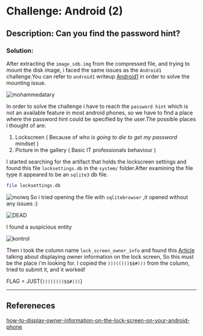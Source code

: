 # Challenge: Android (2)
## Description: Can you find the password hint?
### Solution:
After extracting the `image_sdb.img` from the compressed file, and trying to mount the disk image, i faced the same issues as the `Android1` challenge.You can refer to `android1` writeup [Android1](https://github.com/zAbuQasem/MyNotes/blob/main/CTF-Writeups/Forensics/Android1.md) in order to solve the mounting issue.

![mohammedatary](https://i.imgur.com/vsVmRKP.png)

In order to solve the challenge i have to reach the `password hint` which is not an available feature in most android phones, so we have to find a place where the password hint could be specified by the user.The possible places i thought of are:
1. Lockscreen ( Because of _who is going to die to get my password_ mindset )
2. Picture in the gallery ( Basic IT professionals behaviour )

I started searching for the artifact that holds the lockscreen settings and found this file `locksettings.db` in the `system/` folder.After examining the file type it appeared to be an `sqlite3` db file.
```bash
file locksettings.db
```
![moiwq](https://i.imgur.com/OVm2YT1.png)
So i tried opening the file with `sqlitebrowser` ,it opened without any issues :)

![DEAD](https://i.imgur.com/cDmWvda.png)

I found a suspicious entity

![kontrol](https://i.imgur.com/Iq8XbiZ.png)

Then i took the column name `lock_screen_owner_info` and found this [Article](https://www.howtogeek.com/194878/how-to-display-owner-information-on-the-lock-screen-on-your-android-phone/) talking about displaying owner information on the lock screen, So this must be the place i'm looking for.
I copied the `)))(()))$$#)))` from the column, tried to submit it, and it worked!

FLAG = JUST{`)))(()))$$#)))`}

---

## Refereneces
[how-to-display-owner-information-on-the-lock-screen-on-your-android-phone](https://www.howtogeek.com/194878/how-to-display-owner-information-on-the-lock-screen-on-your-android-phone/)
